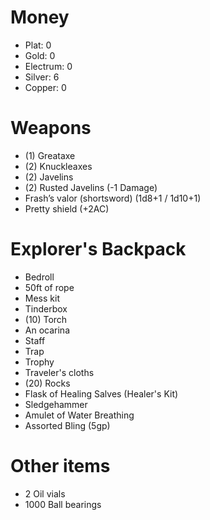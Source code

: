 
# Money
- Plat: 0
- Gold: 0
- Electrum: 0
- Silver: 6
- Copper: 0

# Weapons
- (1) Greataxe
- (2) Knuckleaxes
- (2) Javelins
- (2) Rusted Javelins (-1 Damage)
- Frash’s valor (shortsword) (1d8+1 / 1d10+1)
- Pretty shield (+2AC)

# Explorer's Backpack
- Bedroll
- 50ft of rope
- Mess kit
- Tinderbox
- (10) Torch
- An ocarina
- Staff
- Trap
- Trophy
- Traveler's cloths
- (20) Rocks
- Flask of Healing Salves (Healer's Kit)
- Sledgehammer
- Amulet of Water Breathing
- Assorted Bling (5gp)

# Other items
- 2 Oil vials
- 1000 Ball bearings
